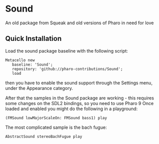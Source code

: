 # Sound
An old package from Squeak and old versions of Pharo in need for love

## Quick Installation

Load the sound package baseline with the following script: 

```Smalltalk
Metacello new
   baseline: 'Sound';
   repository: 'github://pharo-contributions/Sound';
   load
```

then you have to enable the sound support through the Settings menu, under the Appearance category.

After that the samples in the Sound package are working - this requires some changes on the SDL2 bindings, so you need to use Pharo 9
Once loaded and enabled you might do the following in a playground: 

```Smalltalk
(FMSound lowMajorScaleOn: FMSound bass1) play
```

The most complicated sample is the bach fugue: 

```Smalltalk
AbstractSound stereoBachFugue play
```
